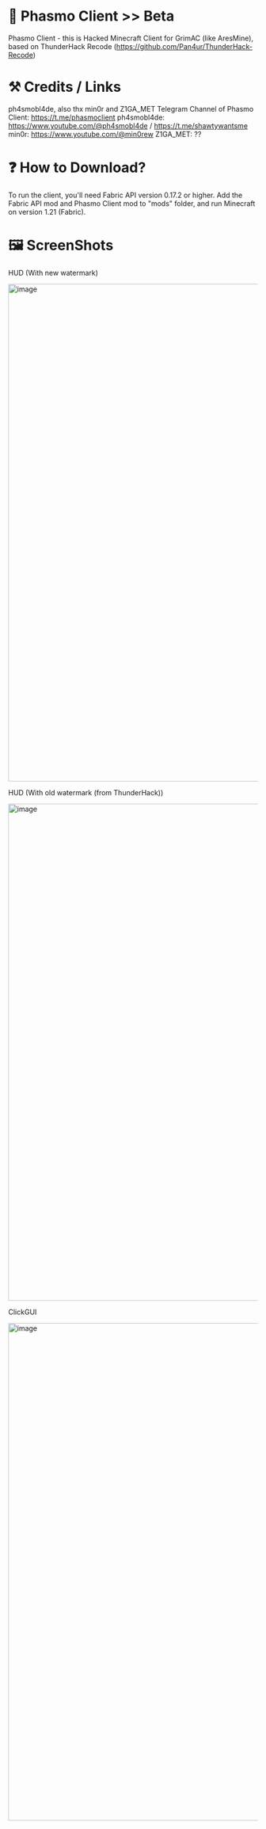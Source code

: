 # 🪽 Phasmo Client >> Beta
Phasmo Client - this is Hacked Minecraft Client for GrimAC (like AresMine), based on ThunderHack Recode (https://github.com/Pan4ur/ThunderHack-Recode)
# ⚒️ Credits / Links
ph4smobl4de, also thx min0r and Z1GA_MET
Telegram Channel of Phasmo Client: https://t.me/phasmoclient
ph4smobl4de: https://www.youtube.com/@ph4smobl4de / https://t.me/shawtywantsme
min0r: https://www.youtube.com/@min0rew
Z1GA_MET: ??

# ❓ How to Download?
To run the client, you'll need Fabric API version 0.17.2 or higher. Add the Fabric API mod and Phasmo Client mod to "mods" folder, and run Minecraft on version 1.21 (Fabric).

# 🖼️ ScreenShots

HUD (With new watermark)

<img width="1918" height="1005" alt="image" src="https://github.com/user-attachments/assets/a9dd6028-23ec-4f09-88a7-b7ead046d4a5" />

HUD (With old watermark (from ThunderHack))

<img width="1919" height="1004" alt="image" src="https://github.com/user-attachments/assets/a19ac07e-e016-4737-9935-a68c2168d6bb" />

ClickGUI

<img width="1918" height="1005" alt="image" src="https://github.com/user-attachments/assets/7c98443a-ccbd-4362-b05e-22706587ad7b" />
